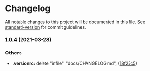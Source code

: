 # Changelog

All notable changes to this project will be documented in this file. See [standard-version](https://github.com/conventional-changelog/standard-version) for commit guidelines.

### [1.0.4](https://github.com/adamcanray/react-tailwind-pwa/compare/v1.0.3...v1.0.4) (2021-03-28)


### Others

* **.versionrc:** delete   "infile": "docs/CHANGELOG.md", ([18f25c5](https://github.com/adamcanray/react-tailwind-pwa/commit/18f25c5167b5ed55afafa23c96de0e183cd0c252))
